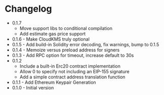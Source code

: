 # Changelog

* 0.1.7
  - Move support libs to conditional compilation
  - Add estimate gas price support
* 0.1.6 - Make CloudKMS truly optional
* 0.1.5 - Add build-in Solidity error decoding, fix warnings, bump to 0.1.5
* 0.1.4 - Memoize versus preload address for signers
* 0.1.3 - Add RPC option for timeout, increase default to 30s
* 0.1.2
  - Include a built-in Erc20 contract implementation
  - Allow 0 to specify not including an EIP-155 signature
  - Add a simple contract address translation function
* 0.1.1 - Add Ethereum Keypair Generation
* 0.1.0 - Initial version
